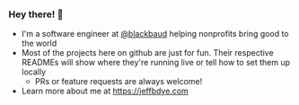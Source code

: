 ### Hey there! 👋

- I'm a software engineer at [@blackbaud](https://www.blackbaud.com/) helping nonprofits bring good to the world
- Most of the projects here on github are just for fun. Their respective READMEs will show where they're running live or tell how to set them up locally
  - PRs or feature requests are always welcome!
- Learn more about me at https://jeffbdye.com
